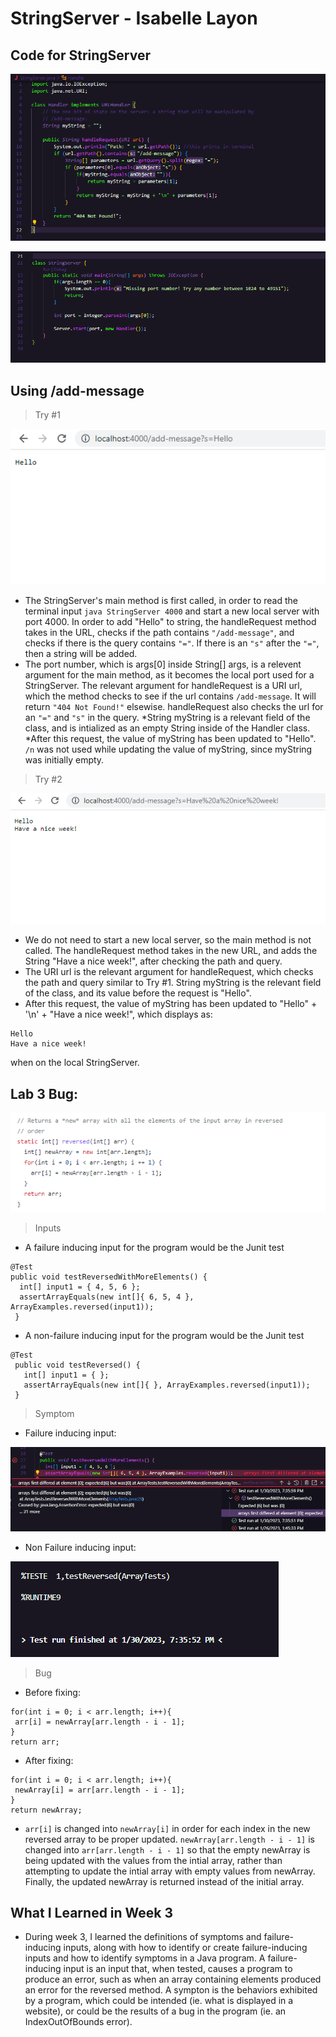 # StringServer - Isabelle Layon
## Code for StringServer

![Image](stringserver-1.png)

![Image](stringserver-2.png)

## Using /add-message
> Try #1

![Image](addmessage-1.png)

* The StringServer's main method is first called, in order to read the terminal input `java StringServer 4000` and start a new local server with port 4000.
In order to add "Hello" to string, the handleRequest method takes in the URL, checks if the path contains `"/add-message"`, and checks if there is the query contains `"="`.
If there is an `"s"` after the `"="`, then a string will be added.
* The port number, which is args[0] inside String[] args, is a relevent argument for the main method, as it becomes the local port used for a StringServer.
The relevant argument for handleRequest is a URI url, which the method checks to see if the url contains `/add-message`. It will return `"404 Not Found!"` elsewise.
handleRequest also checks the url for an `"="` and `"s"` in the query.
*String myString is a relevant field of the class, and is intialized as an empty String inside of the Handler class.
*After this request, the value of myString has been updated to "Hello". `/n` was not used while updating the value of myString, since myString was initially empty.

> Try #2

![Image](addmessage-2.png)

* We do not need to start a new local server, so the main method is not called. The handleRequest method takes in the new URL, and adds the String "Have a nice week!",
after checking the path and query.
* The URI url is the relevant argument for handleRequest, which checks the path and query similar to Try #1. String myString is the relevant field of the class,
and its value before the request is "Hello".
* After this request, the value of myString has been updated to "Hello" + '\n' + "Have a nice week!", which displays as:

```
Hello 
Have a nice week!
```

when on the local StringServer.

## Lab 3 Bug:

![Image](reversed-before.png)

> Inputs
* A failure inducing input for the program would be the Junit test

```
@Test
public void testReversedWithMoreElements() {
  int[] input1 = { 4, 5, 6 };
  assertArrayEquals(new int[]{ 6, 5, 4 }, ArrayExamples.reversed(input1));
 }
 ```
 
 * A non-failure inducing input for the program would be the Junit test
 
 ```
 @Test
  public void testReversed() {
    int[] input1 = { };
    assertArrayEquals(new int[]{ }, ArrayExamples.reversed(input1));
  }
  ```
 > Symptom
 * Failure inducing input:

![Image](fail-input.png)

 * Non Failure inducing input:

![Image](nonfail-input.png)

 > Bug 
 * Before fixing:
 ```
 for(int i = 0; i < arr.length; i++){
  arr[i] = newArray[arr.length - i - 1];
 }
 return arr;
 ```
 
 * After fixing:
 ```
 for(int i = 0; i < arr.length; i++){
  newArray[i] = arr[arr.length - i - 1];
 }
 return newArray;
 ```
 
 * `arr[i]` is changed into `newArray[i]` in order for each index in the new reversed array to be proper updated. 
 ``newArray[arr.length - i - 1]`` is changed into ``arr[arr.length - i - 1]`` so that the empty newArray is being updated with the values from the intial array,
 rather than attempting to update the intial array with empty values from newArray. Finally, the updated newArray is returned instead of the initial array.

## What I Learned in Week 3
* During week 3, I learned the definitions of symptoms and failure-inducing inputs, along with how to identify or create failure-inducing inputs and
how to identify symptoms in a Java program. A failure-inducing input is an input that, when tested, causes a program to produce an error, such as when an
array containing elements produced an error for the reversed method. A sympton is the behaviors exhibited by a program, which could be intended (ie. what is displayed
in a website), or could be the results of a bug in the program (ie. an IndexOutOfBounds error).
